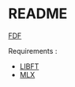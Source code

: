 # README #

[FDF](https://mega.nz/#!81ARmRYA!acTk-SUxkW1jUdDDu6pZyGABiXiPy2t1fhwtJ92QEp4)

Requirements :  
- [LIBFT](https://bitbucket.org/Tbouder/libft)  
- [MLX](https://bitbucket.org/workat42/minilibx_macos)
